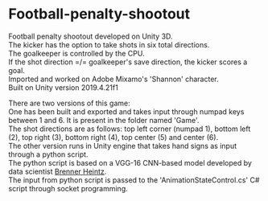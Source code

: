 # Football-penalty-shootout
Football penalty shootout developed on Unity 3D. <br>
The kicker has the option to take shots in six total directions. <br>
The goalkeeper is controlled by the CPU. <br>
If the shot direction =/= goalkeeper's save direction, the kicker scores a goal. <br>
Imported and worked on Adobe Mixamo's 'Shannon' character. <br>
Built on Unity version 2019.4.21f1 <br>

There are two versions of this game: <br>
One has been built and exported and takes input through numpad keys between 1 and 6. It is present in the folder named 'Game'.<br>
The shot directions are as follows: top left corner (numpad 1), bottom left (2), top right (3), bottom right (4), top center (5) and center (6).
<br>
The other version runs in Unity engine that takes hand signs as input through a python script. <br>
The python script is based on a VGG-16 CNN-based model developed by data scientist <a href="https://medium.com/@brenner.heintz" target="_blank">Brenner Heintz</a>.<br>
The input from python script is passed to the 'AnimationStateControl.cs' C# script through socket programming.<br>
